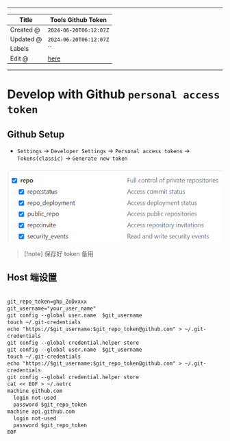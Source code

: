 -----

| Title     | Tools Github Token                                   |
| --------- | ---------------------------------------------------- |
| Created @ | `2024-06-20T06:12:07Z`                               |
| Updated @ | `2024-06-20T06:12:07Z`                               |
| Labels    | \`\`                                                 |
| Edit @    | [here](https://github.com/junxnone/xwiki/issues/307) |

-----

# Develop with Github `personal access token`

## Github Setup

  - `Settings` -\> `Developer Settings` -\> `Personal access tokens` -\>
    `Tokens(classic)` -\> `Generate new token`

![image](media/047e48b75f25477c3a8a169df608885946759d26.png)

> \[\!note\] 保存好 token 备用

## Host 端设置

``` 

git_repo_token=ghp_ZoDxxxx
git_username="your_user_name"
git config --global user.name  $git_username
touch ~/.git-credentials
echo "https://$git_username:$git_repo_token@github.com" > ~/.git-credentials
git config --global credential.helper store
git config --global user.name  $git_username
touch ~/.git-credentials
echo "https://$git_username:$git_repo_token@github.com" > ~/.git-credentials
git config --global credential.helper store
cat << EOF > ~/.netrc
machine github.com
  login not-used
  password $git_repo_token
machine api.github.com
  login not-used
  password $git_repo_token
EOF

```
